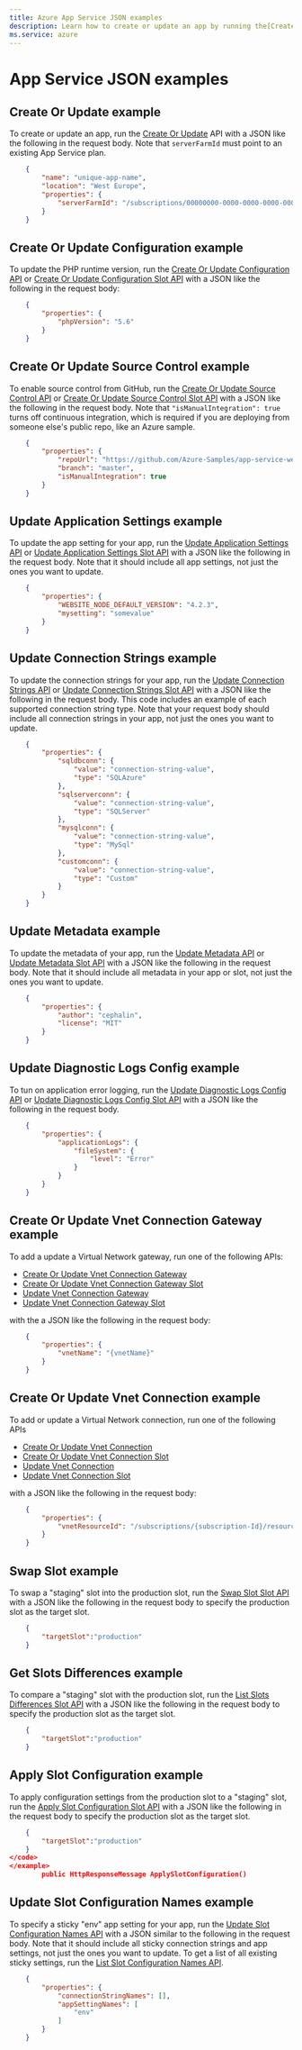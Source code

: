 ```yaml
---
title: Azure App Service JSON examples
description: Learn how to create or update an app by running the[Create Or Update API with a JSON example.
ms.service: azure
---
```

# App Service JSON examples

<a name="WebApps_CreateOrUpdate"></a>
## Create Or Update example

To create or update an app, run the [Create Or Update](/rest/api/appservice/webapps/createorupdate) API 
with a JSON like the following in the request body. Note that `serverFarmId` must point to an existing App Service plan.

```json
    {
        "name": "unique-app-name",
        "location": "West Europe",
        "properties": {
            "serverFarmId": "/subscriptions/00000000-0000-0000-0000-000000000000/resourceGroups/resource-group-name/providers/Microsoft.Web/serverfarms/plan-name"
        }
    }
```

<a name="WebApps_CreateOrUpdateConfiguration"></a>
## Create Or Update Configuration example

To update the PHP runtime version, run the [Create Or Update Configuration API](/rest/api/appservice/webapps/createorupdateconfiguration) or [Create Or Update Configuration Slot API](/rest/api/appservice/webapps/createorupdateconfigurationslot) with a JSON like the following in the request body:

```json
    {
        "properties": {
            "phpVersion": "5.6"
        }
    }
```

<a name="WebApps_CreateOrUpdateSourceControl"></a>
## Create Or Update Source Control example

To enable source control from GitHub, run the [Create Or Update Source Control API](/rest/api/appservice/webapps/createorupdatesourcecontrol) or [Create Or Update Source Control Slot API](/rest/api/appservice/webapps/createorupdatesourcecontrolslot) with a JSON like the following in the request body.
Note that `"isManualIntegration": true` turns off continuous integration, which is required if you are deploying from someone else's public repo, like an Azure sample.

```json
    {
        "properties": {
            "repoUrl": "https://github.com/Azure-Samples/app-service-web-html-get-started",
            "branch": "master",
            "isManualIntegration": true
        }
    }
```

<a name="WebApps_UpdateApplicationSettings"></a>
## Update Application Settings example

To update the app setting for your app, run the [Update Application Settings API](/rest/api/appservice/webapps/updateapplicationsettings) or [Update Application Settings Slot API](/rest/api/appservice/webapps/updateapplicationsettingsslot) with a JSON like the following in the request body. 
Note that it should include all app settings, not just the ones you want to update.

```json
    {
        "properties": {
            "WEBSITE_NODE_DEFAULT_VERSION": "4.2.3",
            "mysetting": "somevalue"
        }
    }
```

<a name="WebApps_UpdateConnectionStrings"></a>
## Update Connection Strings example

To update the connection strings for your app, run the [Update Connection Strings API](/rest/api/appservice/webapps/updateconnectionstrings) or [Update Connection Strings Slot API](/rest/api/appservice/webapps/updateconnectionstringsslot) with a JSON like the following in the request body. 
This code includes an example of each supported connection string type. Note that your request body should include all connection strings in your app, not just the ones you want to update.

```json
    {
        "properties": {
            "sqldbconn": {
                "value": "connection-string-value",
                "type": "SQLAzure"
            },
            "sqlserverconn": {
                "value": "connection-string-value",
                "type": "SQLServer"
            },
            "mysqlconn": {
                "value": "connection-string-value",
                "type": "MySql"
            },
            "customconn": {
                "value": "connection-string-value",
                "type": "Custom"
            }
        }
    }
```

<a name="WebApps_UpdateMetadata"></a>
## Update Metadata example

To update the metadata of your app, run the [Update Metadata API](/rest/api/appservice/webapps/updatemetadata) or [Update Metadata Slot API](/rest/api/appservice/webapps/updatemetadataslot) with a JSON like the following in the request body. 
Note that it should include all metadata in your app or slot, not just the ones you want to update.

```json
    {
        "properties": {
            "author": "cephalin",
            "license": "MIT"
        }
    }
```

<a name="WebApps_UpdateDiagnosticLogsConfig"></a>
## Update Diagnostic Logs Config example

To tun on application error logging, run the [Update Diagnostic Logs Config API](/rest/api/appservice/webapps/updatediagnosticlogsconfig) or [Update Diagnostic Logs Config Slot API](/rest/api/appservice/webapps/updatediagnosticlogsconfigslot) with a JSON like the following in the request body.

```json
    {
        "properties": {
            "applicationLogs": {
                "fileSystem": {
                    "level": "Error"
                }
            }
        }
    }
```

<a name="WebApps_CreateOrUpdateVnetConnectionGateway"></a>
## Create Or Update Vnet Connection Gateway example

To add a update a Virtual Network gateway, run one of the following APIs: 

- [Create Or Update Vnet Connection Gateway](/rest/api/appservice/webapps/createorupdatevnetconnectiongateway) 
- [Create Or Update Vnet Connection Gateway Slot](/rest/api/appservice/webapps/createorupdatevnetconnectiongatewayslot) 
- [Update Vnet Connection Gateway](/rest/api/appservice/webapps/updatevnetconnectiongateway)
- [Update Vnet Connection Gateway Slot](/rest/api/appservice/webapps/updatevnetconnectiongatewayslot)

with the a JSON like the following in the request body:

```json
    {
        "properties": {
            "vnetName": "{vnetName}"
        }
    }
```

<a name="WebApps_CreateOrUpdateVnetConnection"></a>
## Create Or Update Vnet Connection example

To add or update a Virtual Network connection, run one of the following APIs 

- [Create Or Update Vnet Connection](/rest/api/appservice/webapps/createorupdatevnetconnection)
- [Create Or Update Vnet Connection Slot](/rest/api/appservice/webapps/createorupdatevnetconnectionslot) 
- [Update Vnet Connection](/rest/api/appservice/webapps/updatevnetconnection)
- [Update Vnet Connection Slot](/rest/api/appservice/webapps/updatevnetconnectionslot)

with a JSON like the following in the request body:

```json
    {
        "properties": {
            "vnetResourceId": "/subscriptions/{subscription-Id}/resourceGroups/{resourceGroupName}/providers/Microsoft.Network/virtualNetworks/{vnetName}"
        }
    }
```

<a name="WebApps_SwapSlotSlot"></a>
## Swap Slot example

To swap a "staging" slot into the production slot, run the [Swap Slot Slot API](/rest/api/appservice/webapps/swapslotslot) with a JSON like the following in the request body to specify the production slot as the target slot.

```json
    {
        "targetSlot":"production"
    }
```

<a name="WebApps_GetSlotsDifferencesSlot"></a>
## Get Slots Differences example

To compare a "staging" slot with the production slot, run the [List Slots Differences Slot API](/rest/api/appservice/webapps/listslotdifferencesslot) with a JSON like the following in the request body to specify the production slot as the target slot.

```json
    {
        "targetSlot":"production"
    }
```

<a name="WebApps_ApplySlotConfigurationSlot"></a>
## Apply Slot Configuration example

To apply configuration settings from the production slot to a "staging" slot, run the [Apply Slot Configuration Slot API](/rest/api/appservice/webapps/applyslotconfigurationslot) with a JSON like the following in the request body to specify the production slot as the target slot.

```json
    {
        "targetSlot":"production"
    }
</code>
</example>
        public HttpResponseMessage ApplySlotConfiguration()
```

<a name="WebApps_UpdateSlotConfigurationNames"></a>
## Update Slot Configuration Names example

To specify a sticky "env" app setting for your app, run the [Update Slot Configuration Names API](/rest/api/appservice/webapps/updateslotconfigurationnames) with a JSON similar to the following in the request body. 
Note that it should include all sticky connection strings and app settings, not just the ones you want to update. To get a list of all existing sticky settings, run the [List Slot Configuration Names API](/rest/api/appservice/webapps/listslotconfigurationnames).

```json
    {
        "properties": {
            "connectionStringNames": [],
            "appSettingNames": [
                "env"
            ]
        }
    }
```
